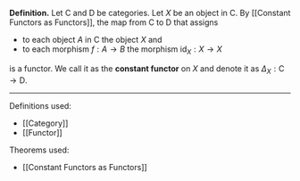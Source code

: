 **Definition.** Let $\mathsf{C}$ and $\mathsf{D}$ be categories. Let $X$ be an object in $\mathsf{C}$. By [[Constant Functors as Functors]], the map from $\mathsf{C}$ to $\mathsf{D}$ that assigns
- to each object $A$ in $\mathsf{C}$ the object $X$ and
- to each morphism $f:A\to B$ the morphism $\text{id}_{X}:X\to X$

is a functor. We call it as the **constant functor** on $X$ and denote it as $\Delta_{X}:\mathsf{C}\to \mathsf{D}$.
***
Definitions used:
- [[Category]]
- [[Functor]]

Theorems used:
- [[Constant Functors as Functors]]